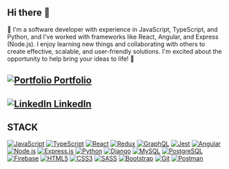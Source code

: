 ## Hi there 👋 

🌱  I'm a software developer with experience in JavaScript, TypeScript, and Python, and I've worked with frameworks like React, Angular, and Express (Node.js). I enjoy learning new things and collaborating with others to create effective, scalable, and user-friendly solutions. I'm excited about the opportunity to help bring your ideas to life! 🔭

## [![Portfolio](https://img.icons8.com/color/18/000000/domain.png) Portfolio](https://salvadormartin3z.netlify.app/)

## [![LinkedIn](https://img.icons8.com/color/18/000000/linkedin.png) LinkedIn](https://www.linkedin.com/in/salvadormtz/)

## STACK

<a href="https://developer.mozilla.org/en-US/docs/Web/JavaScript" target="_blank"><img src="https://img.icons8.com/color/48/000000/javascript.png" alt="JavaScript"></a>
<a href="https://www.typescriptlang.org/" target="_blank"><img src="https://img.icons8.com/color/48/000000/typescript.png" alt="TypeScript"></a>
<a href="https://react.dev/" target="_blank"><img src="https://img.icons8.com/officel/48/react.png" alt="React"></a>
<a href="https://redux.js.org/" target="_blank"><img src="https://img.icons8.com/color/48/000000/redux.png" alt="Redux"></a>
<a href="https://graphql.org/" target="_blank"><img src="https://img.icons8.com/color/48/000000/graphql.png" alt="GraphQL"></a>
<a href="https://jestjs.io/" target="_blank"><img src="https://img.icons8.com/external-tal-revivo-color-tal-revivo/48/external-jest-can-collect-code-coverage-information-from-entire-projects-logo-color-tal-revivo.png" alt="Jest"></a>
<a href="https://angular.io/" target="_blank"><img src="https://img.icons8.com/color/48/000000/angularjs.png" alt="Angular"></a>
<a href="https://nodejs.org/" target="_blank"><img src="https://img.icons8.com/color/48/000000/nodejs.png" alt="Node.js"></a>
<a href="https://expressjs.com/" target="_blank"><img src="https://img.icons8.com/ios/48/express-js.png" alt="Express.js"></a>
<a href="https://www.python.org/" target="_blank"><img src="https://img.icons8.com/color/48/000000/python.png" alt="Python"></a>
<a href="https://www.djangoproject.com/" target="_blank"><img src="https://img.icons8.com/color/48/000000/django.png" alt="Django"></a>
<a href="https://www.mysql.com/" target="_blank"><img src="https://img.icons8.com/color/48/000000/mysql-logo.png" alt="MySQL"></a>
<a href="https://www.postgresql.org/" target="_blank"><img src="https://img.icons8.com/color/48/000000/postgreesql.png" alt="PostgreSQL"></a>
<a href="https://firebase.google.com/" target="_blank"><img src="https://img.icons8.com/color/48/000000/firebase.png" alt="Firebase"></a>
<a href="https://developer.mozilla.org/en-US/docs/Web/Guide/HTML/HTML5" target="_blank"><img src="https://img.icons8.com/color/48/000000/html-5.png" alt="HTML5"></a>
<a href="https://developer.mozilla.org/en-US/docs/Web/CSS" target="_blank"><img src="https://img.icons8.com/color/48/000000/css3.png" alt="CSS3"></a>
<a href="https://sass-lang.com/" target="_blank"><img src="https://img.icons8.com/color/48/000000/sass.png" alt="SASS"></a>
<a href="https://getbootstrap.com/" target="_blank"><img src="https://img.icons8.com/color/48/000000/bootstrap.png" alt="Bootstrap"></a>
<a href="https://git-scm.com/" target="_blank"><img src="https://img.icons8.com/color/48/000000/git.png" alt="Git"></a>
<a href="https://www.postman.com/" target="_blank"><img src="https://img.icons8.com/dusk/48/000000/postman-api.png" alt="Postman"></a>
